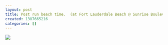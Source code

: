 ```yaml
---
layout: post
title: Post run beach time.  (at Fort Lauderdale Beach @ Sunrise Boulevard)
created: 1387665216
categories: []
---
```

<img src="http://25.media.tumblr.com/83fb98773d17158286f4ee32a32d975c/tumblr_my6hc0gNHt1rsr8w3o1_500.jpg"/><br/><br/>
